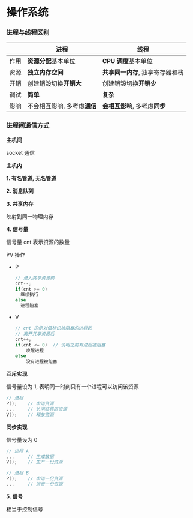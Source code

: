 # 操作系统

### 进程与线程区别

|      | 进程                         | 线程                             |
| ---- | ---------------------------- | -------------------------------- |
| 作用 | **资源分配**基本单位         | **CPU 调度**基本单位             |
| 资源 | **独立内存空间**             | **共享同一内存**, 独享寄存器和栈 |
| 开销 | 创建销毁切换**开销大**       | 创建销毁切换**开销少**           |
| 调试 | **简单**                     | **复杂**                         |
| 影响 | 不会相互影响, 多考虑**通信** | **会相互影响**, 多考虑**同步**   |

### 进程间通信方式

**主机间**

socket 通信

**主机内**

**1. 有名管道, 无名管道**

**2. 消息队列**

**3. 共享内存**

映射到同一物理内存

**4. 信号量**

信号量 cnt 表示资源的数量

PV 操作

* P

  ```C++
  // 进入共享资源前
  cnt--;
  if(cnt >= 0)
  	继续执行
  else
  	进程阻塞
  ```

* V

  ```C++
  // cnt 的绝对值标识被阻塞的进程数
  // 离开共享资源后 
  cnt++;
  if(cnt <= 0)	// 说明之前有进程被阻塞
      唤醒进程
  else
      没有进程被阻塞
  ```

**互斥实现**

信号量设为 1, 表明同一时刻只有一个进程可以访问该资源

```C++
// 进程
P();	// 申请资源
...		// 访问临界区资源
V();	// 释放资源
```

**同步实现**

信号量设为 0 

```C++
// 进程 A
...		// 生成数据
V();	// 生产一份资源

// 进程 B
P();	// 申请一份资源
...		// 消费一份资源
```

**5. 信号**

相当于控制信号

